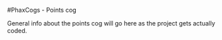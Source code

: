 #PhaxCogs - Points cog

General info about the points cog will go here as the project gets actually coded.
